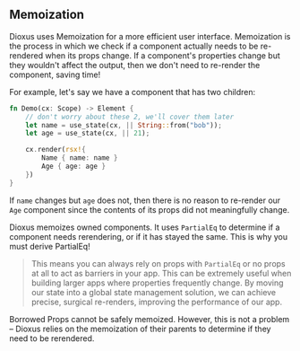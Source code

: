 
## Memoization

Dioxus uses Memoization for a more efficient user interface. Memoization is the process in which we check if a component actually needs to be re-rendered when its props change. If a component's properties change but they wouldn't affect the output, then we don't need to re-render the component, saving time!

For example, let's say we have a component that has two children:

```rust
fn Demo(cx: Scope) -> Element {
    // don't worry about these 2, we'll cover them later
    let name = use_state(cx, || String::from("bob"));
    let age = use_state(cx, || 21);

    cx.render(rsx!{
        Name { name: name }
        Age { age: age }
    })
}
```

If `name` changes but `age` does not, then there is no reason to re-render our `Age` component since the contents of its props did not meaningfully change.

Dioxus memoizes owned components. It uses `PartialEq` to determine if a component needs rerendering, or if it has stayed the same. This is why you must derive PartialEq!

> This means you can always rely on props with `PartialEq` or no props at all to act as barriers in your app. This can be extremely useful when building larger apps where properties frequently change. By moving our state into a global state management solution, we can achieve precise, surgical re-renders, improving the performance of our app.

Borrowed Props cannot be safely memoized. However, this is not a problem – Dioxus relies on the memoization of their parents to determine if they need to be rerendered.

